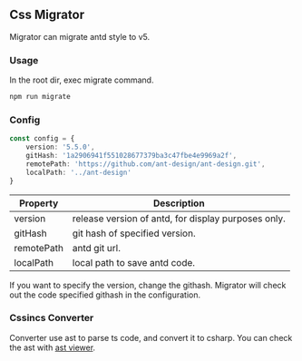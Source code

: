 ## Css Migrator
Migrator can migrate antd style to v5.

### Usage
In the root dir, exec migrate command.
```sh
npm run migrate
```

### Config
```ts
const config = {
    version: '5.5.0',
    gitHash: '1a2906941f551028677379ba3c47fbe4e9969a2f',
    remotePath: 'https://github.com/ant-design/ant-design.git',
    localPath: '../ant-design'
}
```

| Property   | Description                                         |
| ---------- | --------------------------------------------------- |
| version    | release version of antd, for display purposes only. |
| gitHash    | git hash of specified version.                      |
| remotePath | antd git url.                                       |
| localPath  | local path to save antd code.                       |

If you want to specify the version, change the githash. Migrator will check out the code specified githash in the configuration.

### Cssincs Converter
Converter use ast to parse ts code, and convert it to csharp. You can check the ast with [ast viewer](https://ts-ast-viewer.com).
